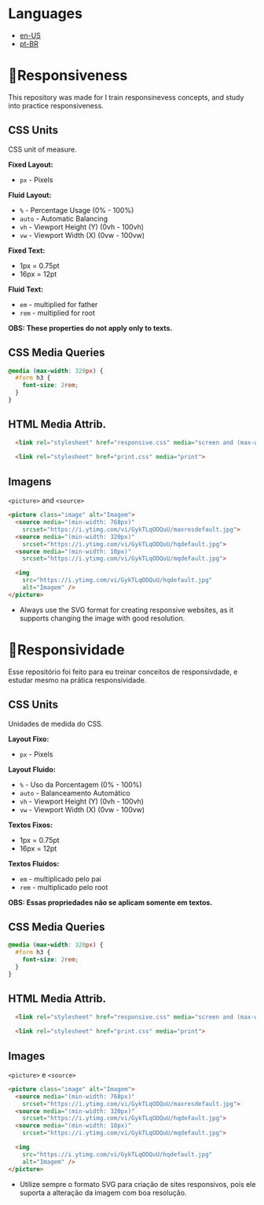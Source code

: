# Languages
 
 * [en-US](#Responsiveness)
 * [pt-BR](#Responsividade)
# 📱Responsiveness

This repository was made for I train responsinevess concepts, and study into practice responsiveness.

## CSS Units

CSS unit of measure.

 **Fixed Layout:**
 * `px` - Pixels

 **Fluid Layout:**
 * `%` - Percentage Usage (0% - 100%)
 * `auto` - Automatic Balancing
 * `vh` - Viewport Height (Y) (0vh - 100vh)
 * `vw` - Viewport Width (X) (0vw - 100vw)

 **Fixed Text:**
 * 1px = 0.75pt
 * 16px = 12pt

 **Fluid Text:**
 * `em` - multiplied for father
 * `rem` - multiplied for root

 **OBS: These properties do not apply only to texts.**
## CSS Media Queries

```css
@media (max-width: 320px) {
  #form h3 {
    font-size: 2rem;
  }
}
```
## HTML Media Attrib.

```html
  <link rel="stylesheet" href="responsive.css" media="screen and (max-width: 768px)">
  
  <link rel="stylesheet" href="print.css" media="print">
```
## Imagens

`<picture>` and `<source>`
```html
<picture class="image" alt="Imagem">
  <source media="(min-width: 768px)" 
    srcset="https://i.ytimg.com/vi/GykTLqODQuU/maxresdefault.jpg">
  <source media="(min-width: 320px)" 
    srcset="https://i.ytimg.com/vi/GykTLqODQuU/hqdefault.jpg">
  <source media="(min-width: 10px)" 
    srcset="https://i.ytimg.com/vi/GykTLqODQuU/mqdefault.jpg">

  <img 
    src="https://i.ytimg.com/vi/GykTLqODQuU/hqdefault.jpg" 
    alt="Imagem" />
</picture>
```
 * Always use the SVG format for creating responsive websites, as it supports changing the image with good resolution.
# 📱Responsividade 

Esse repositório foi feito para eu treinar conceitos de responsivdade, e estudar mesmo na prática responsividade.

## CSS Units

Unidades de medida do CSS.

 **Layout Fixo:**
 * `px` - Pixels

 **Layout Fluido:** 
 * `%` - Uso da Porcentagem (0% - 100%)
 * `auto` - Balanceamento Automático
 * `vh` - Viewport Height (Y) (0vh - 100vh)
 * `vw` - Viewport Width (X) (0vw - 100vw)

 **Textos Fixos:**
 * 1px = 0.75pt 
 * 16px = 12pt

 **Textos Fluidos:**
 * `em` - multiplicado pelo pai
 * `rem` - multiplicado pelo root

 **OBS: Essas propriedades não se aplicam somente em textos.**

## CSS Media Queries

```css
@media (max-width: 320px) {
  #form h3 {
    font-size: 2rem;
  }
}
```
## HTML Media Attrib.

```html
  <link rel="stylesheet" href="responsive.css" media="screen and (max-width: 768px)">
  
  <link rel="stylesheet" href="print.css" media="print">
```
## Images

`<picture>` e `<source>`
```html
<picture class="image" alt="Imagem">
  <source media="(min-width: 768px)" 
    srcset="https://i.ytimg.com/vi/GykTLqODQuU/maxresdefault.jpg">
  <source media="(min-width: 320px)" 
    srcset="https://i.ytimg.com/vi/GykTLqODQuU/hqdefault.jpg">
  <source media="(min-width: 10px)" 
    srcset="https://i.ytimg.com/vi/GykTLqODQuU/mqdefault.jpg">

  <img 
    src="https://i.ytimg.com/vi/GykTLqODQuU/hqdefault.jpg" 
    alt="Imagem" />
</picture>
```
 * Utilize sempre o formato SVG para criação de sites responsivos, pois ele suporta a alteração da imagem com boa resolução.
   
